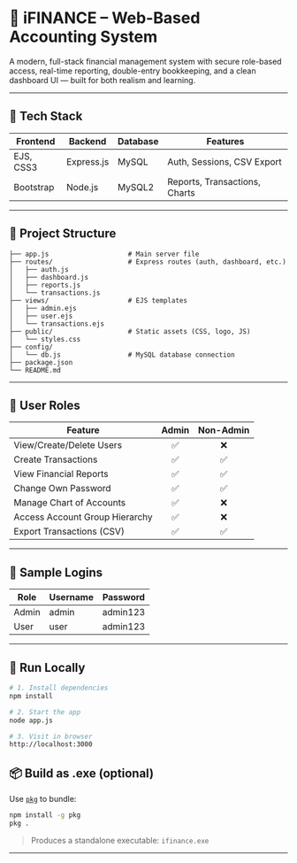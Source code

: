 # 💼 iFINANCE – Web-Based Accounting System

A modern, full-stack financial management system with secure role-based access, real-time reporting, double-entry bookkeeping, and a clean dashboard UI — built for both realism and learning.

---

## 🚀 Tech Stack

| Frontend   | Backend     | Database | Features                       |
|------------|-------------|----------|--------------------------------|
| EJS, CSS3  | Express.js  | MySQL    | Auth, Sessions, CSV Export     |
| Bootstrap  | Node.js     | MySQL2   | Reports, Transactions, Charts  |

---

## 📂 Project Structure

```
├── app.js                    # Main server file
├── routes/                   # Express routes (auth, dashboard, etc.)
│   ├── auth.js
│   ├── dashboard.js
│   ├── reports.js
│   └── transactions.js
├── views/                    # EJS templates
│   ├── admin.ejs
│   ├── user.ejs
│   └── transactions.ejs
├── public/                   # Static assets (CSS, logo, JS)
│   └── styles.css
├── config/
│   └── db.js                 # MySQL database connection
├── package.json
└── README.md
```

---

## 👥 User Roles

| Feature                           | Admin | Non-Admin |
|----------------------------------|:-----:|:---------:|
| View/Create/Delete Users         | ✅    | ❌        |
| Create Transactions              | ✅    | ✅        |
| View Financial Reports           | ✅    | ✅        |
| Change Own Password              | ✅    | ✅        |
| Manage Chart of Accounts         | ✅    | ❌        |
| Access Account Group Hierarchy   | ✅    | ❌        |
| Export Transactions (CSV)        | ✅    | ✅        |

---

## 🧪 Sample Logins

| Role  | Username | Password  |
|-------|----------|-----------|
| Admin | admin    | admin123  |
| User  | user     | admin123  |

---

## 🔧 Run Locally

```bash
# 1. Install dependencies
npm install

# 2. Start the app
node app.js

# 3. Visit in browser
http://localhost:3000
```

## 📦 Build as .exe (optional)

Use [`pkg`](https://github.com/vercel/pkg) to bundle:

```bash
npm install -g pkg
pkg .
```

> Produces a standalone executable: `ifinance.exe`

---

